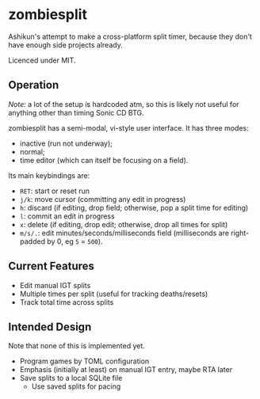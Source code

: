 # zombiesplit

Ashikun's attempt to make a cross-platform split timer, because they
don't have enough side projects already.

Licenced under MIT.

## Operation

_Note:_ a lot of the setup is hardcoded atm, so this is likely not useful
for anything other than timing Sonic CD BTG.

zombiesplit has a semi-modal, vi-style user interface.  It has three modes:

- inactive (run not underway);
- normal;
- time editor (which can itself be focusing on a field).

Its main keybindings are:

- `RET`: start or reset run
- `j/k`: move cursor (committing any edit in progress)
- `h`: discard (if editing, drop field; otherwise, pop a split time for editing)
- `l`: commit an edit in progress
- `x`: delete (if editing, drop edit; otherwise, drop all times for split)
- `m/s/.`: edit minutes/seconds/milliseconds field (milliseconds are
  right-padded by 0, eg `5` = `500`).


## Current Features

- Edit manual IGT splits
- Multiple times per split (useful for tracking deaths/resets)
- Track total time across splits

## Intended Design

Note that none of this is implemented yet.

- Program games by TOML configuration
- Emphasis (initially at least) on manual IGT entry, maybe RTA later
- Save splits to a local SQLite file
  - Use saved splits for pacing
